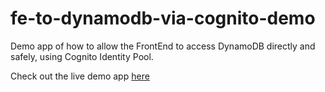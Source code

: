 # fe-to-dynamodb-via-cognito-demo

Demo app of how to allow the FrontEnd to access DynamoDB directly and safely, using Cognito Identity Pool.

Check out the live demo app [here](https://main.d3tmqdl2bfa1er.amplifyapp.com/)
